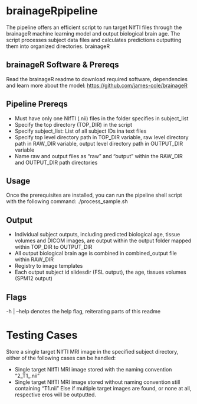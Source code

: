 # **brainageRpipeline**
The pipeline offers an efficient script to run target NIfTI files through the brainageR machine learning model and output biological brain age. The script processes subject data files and calculates predictions outputting them into organized directories. 
brainageR 


## **brainageR Software & Prereqs**
Read the brainageR readme to download required software, dependencies and learn more about the model: 
https://github.com/james-cole/brainageR


## **Pipeline Prereqs**
- Must have only one NIfTI (.nii) files in the folder specifies in subject_list
- Specify the top directory (TOP_DIR) in the script
- Specify subject_list: List of all subject IDs ina  text files
- Specify top level directory path in TOP_DIR variable, raw level directory path in RAW_DIR variable, output level directory path in OUTPUT_DIR variable
- Name raw and output files as “raw” and “output” within the RAW_DIR and OUTPUT_DIR path directories

## **Usage**

Once the prerequisites are installed, you can run the pipeline shell script with the following command: 
./process_sample.sh 


## **Output**

- Individual subject outputs, including predicted biological age, tissue volumes and DICOM images, are output within the output folder mapped within TOP_DIR to OUTPUT_DIR
- All output biological brain age is combined in combined_output file within RAW_DIR
- Registry to image templates
- Each output subject id slidesdir (FSL output), the age, tissues volumes (SPM12 output)

  
## **Flags**

-h | –help denotes the help flag, reiterating parts of this readme 


# **Testing Cases**

Store a single target NIfTI MRI image in the specified subject directory, either of the following cases can be handled: 
- Single target NIfTI MRI image stored with the naming convention “2_T1_.nii”
- Single target NIfTI MRI image stored without naming convention still containing “T1.nii”
Else if multiple target images are found, or none at all, respective eros will be outputted. 
